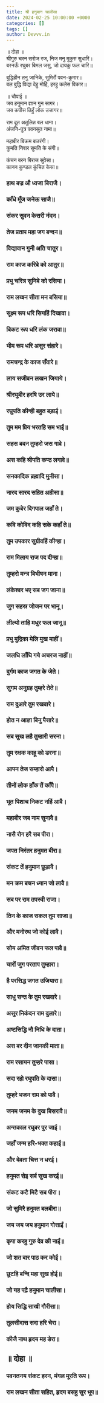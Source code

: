 ```yaml
---
title: श्री हनुमान चालीसा
date: 2024-02-25 10:00:00 +0000
categories: []
tags: []
author: Devvv.in
---
```


॥ दोहा ॥\
श्रीगुरु चरन सरोज रज, निज मनु मुकुरु सुधारि।\
बरनऊँ रघुबर बिमल जसु, जो दायकु फल चारि॥

बुद्धिहीन तनु जानिके, सुमिरौं पवन-कुमार।\
बल बुद्धि विद्या देहु मोहिं, हरहु कलेस विकार॥

॥ चौपाई ॥\
जय हनुमान ज्ञान गुन सागर।\
जय कपीस तिहुँ लोक उजागर॥

राम दूत अतुलित बल धामा।\
अंजनि-पुत्र पवनसुत नामा॥

महाबीर बिक्रम बजरंगी।\
कुमति निवार सुमति के संगी॥

कंचन बरन बिराज सुवेसा।\
कानन कुण्डल कुंचित केसा॥

### हाथ बज्र औ ध्वजा बिराजै।
### काँधे मूँज जनेऊ साजै॥

### संकर सुवन केसरी नंदन।
### तेज प्रताप महा जग बन्दन॥

### विद्यावान गुनी अति चातुर।  
### राम काज करिबे को आतुर॥  

### प्रभु चरित्र सुनिबे को रसिया।  
### राम लखन सीता मन बसिया॥  

### सूक्ष्म रूप धरि सियहिं दिखावा।  
### बिकट रूप धरि लंक जरावा॥  

### भीम रूप धरि असुर संहारे।  
### रामचन्द्र के काज सँवारे॥  

### लाय सजीवन लखन जियाये।  
### श्रीरघुबीर हरषि उर लाये॥  

### रघुपति कीन्ही बहुत बड़ाई।  
### तुम मम प्रिय भरतहि सम भाई॥  

### सहस बदन तुम्हरो जस गावे।  
### अस कहि श्रीपति कण्ठ लगावे॥  

### सनकादिक ब्रह्मादि मुनीसा।  
### नारद सारद सहित अहीसा॥  

### जम कुबेर दिगपाल जहाँ ते।  
### कवि कोविद कहि सके कहाँ ते॥  

### तुम उपकार सुग्रीवहिं कीन्हा।  
### राम मिलाय राज पद दीन्हा॥  

### तुम्हरो मन्त्र बिभीषन माना।  
### लंकेश्वर भए सब जग जाना॥  

### जुग सहस्र जोजन पर भानू।  
### लील्यो ताहि मधुर फल जानू॥  

### प्रभु मुद्रिका मेलि मुख माहीं।  
### जलधि लाँघि गये अचरज नाहीं॥  

### दुर्गम काज जगत के जेते।  
### सुगम अनुग्रह तुम्हरे तेते॥  

### राम दुआरे तुम रखवारे।  
### होत न आज्ञा बिनु पैसारे॥  

### सब सुख लहै तुम्हारी सरना।  
### तुम रक्षक काहू को डरना॥  

### आपन तेज सम्हारो आपै।  
### तीनों लोक हाँक तें काँपै॥  

### भूत पिशाच निकट नहिं आवै।  
### महाबीर जब नाम सुनावै॥  

### नासै रोग हरै सब पीरा।  
### जपत निरंतर हनुमत बीरा॥  

### संकट तें हनुमान छुड़ावै।  
### मन क्रम बचन ध्यान जो लावै॥  

### सब पर राम तपस्वी राजा।  
### तिन के काज सकल तुम साजा॥  

### और मनोरथ जो कोई लावै।  
### सोय अमित जीवन फल पावै॥  

### चारों जुग परताप तुम्हारा।  
### है परसिद्ध जगत उजियारा॥  

### साधु सन्त के तुम रखवारे।  
### असुर निकंदन राम दुलारे॥  

### अष्टसिद्धि नौ निधि के दाता।  
### अस बर दीन जानकी माता॥  

### राम रसायन तुम्हरे पासा।  
### सदा रहो रघुपति के दासा॥  

### तुम्हरे भजन राम को पावै।  
### जनम जनम के दुख बिसरावै॥  

### अन्तकाल रघुबर पुर जाई।  
### जहाँ जन्म हरि-भक्त कहाई॥  

### और देवता चित्त न धरई।  
### हनुमत सेइ सर्ब सुख करई॥  

### संकट कटै मिटै सब पीरा।  
### जो सुमिरै हनुमत बलबीरा॥  

### जय जय जय हनुमान गोसाईं।  
### कृपा करहु गुरु देव की नाईं॥  

### जो शत बार पाठ कर कोई।  
### छूटहि बन्दि महा सुख होई॥  

### जो यह पढ़ै हनुमान चालीसा।  
### होय सिद्धि साखी गौरीसा॥  

### तुलसीदास सदा हरि चेरा।  
### कीजै नाथ हृदय मह डेरा॥  

## ॥ दोहा ॥  
### पवनतनय संकट हरन, मंगल मूरति रूप।  
### राम लखन सीता सहित, हृदय बसहु सुर भूप॥  
